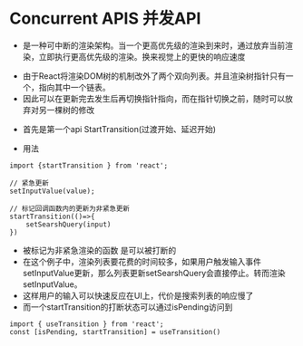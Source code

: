 # Concurrent APIS 并发API

* 是一种可中断的渲染架构。当一个更高优先级的渲染到来时，通过放弃当前渲染，立即执行更高优先级的渲染。换来视觉上的更快的响应速度


- 由于React将渲染DOM树的机制改外了两个双向列表。并且渲染树指针只有一个，指向其中一个链表。
- 因此可以在更新完去发生后再切换指针指向，而在指针切换之前，随时可以放弃对另一棵树的修改

* 首先是第一个api StartTransition(过渡开始、延迟开始)

* 用法

```
import {startTransition } from 'react';

// 紧急更新
setInputValue(value);

// 标记回调函数内的更新为非紧急更新
startTransition(()=>{
    setSearshQuery(input)
})
```


- 被标记为非紧急渲染的函数 是可以被打断的
- 在这个例子中，渲染列表要花费的时间较多，如果用户触发输入事件setInputValue更新，那么列表更新setSearshQuery会直接停止。转而渲染setInputValue。
- 这样用户的输入可以快速反应在UI上，代价是搜索列表的响应慢了
- 而一个startTransition的打断状态可以通过isPending访问到

```
import { useTransition } from 'react';
const [isPending, startTransition] = useTransition()
```